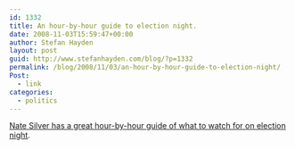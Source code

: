 ```yaml
---
id: 1332
title: An hour-by-hour guide to election night.
date: 2008-11-03T15:59:47+00:00
author: Stefan Hayden
layout: post
guid: http://www.stefanhayden.com/blog/?p=1332
permalink: /blog/2008/11/03/an-hour-by-hour-guide-to-election-night/
Post:
  - link
categories:
  - politics
---
```

<a href="http://www.newsweek.com/id/167186">Nate Silver has a great hour-by-hour guide of what to watch for on election night</a>.